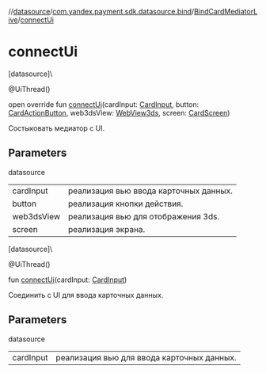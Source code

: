 //[datasource](../../../index.md)/[com.yandex.payment.sdk.datasource.bind](../index.md)/[BindCardMediatorLive](index.md)/[connectUi](connect-ui.md)

# connectUi

[datasource]\

@UiThread()

open override fun [connectUi](connect-ui.md)(cardInput: [CardInput](../../../../ui/ui/com.yandex.payment.sdk.ui/-card-input/index.md), button: [CardActionButton](../../com.yandex.payment.sdk.datasource.bind.interfaces/-card-action-button/index.md), web3dsView: [WebView3ds](../../com.yandex.payment.sdk.datasource.bind.interfaces/-web-view3ds/index.md), screen: [CardScreen](../../com.yandex.payment.sdk.datasource.bind.interfaces/-card-screen/index.md))

Состыковать медиатор с UI.

## Parameters

datasource

| | |
|---|---|
| cardInput | реализация вью ввода карточных данных. |
| button | реализация кнопки действия. |
| web3dsView | реализация вью для отображения 3ds. |
| screen | реализация экрана. |

[datasource]\

@UiThread()

fun [connectUi](connect-ui.md)(cardInput: [CardInput](../../../../ui/ui/com.yandex.payment.sdk.ui/-card-input/index.md))

Соединить с UI для ввода карточных данных.

## Parameters

datasource

| | |
|---|---|
| cardInput | реализация вью для ввода карточных данных. |
